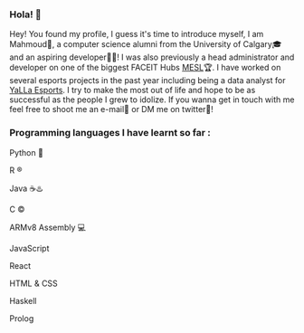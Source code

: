 ### Hola! :wave:

Hey! You found my profile, I guess it's time to introduce myself, I am Mahmoud:koala:, a computer science alumni from the University of Calgary:mortar_board: and an aspiring developer:man_technologist:! I was also previously a head administrator and developer on one of the biggest FACEIT Hubs [MESL](https://www.faceit.com/en/organizers/193c14fd-45e4-404e-bfab-adc9ea6baf9b/Middle%20East%20Stars%20League):trophy:. I have worked on several esports projects in the past year including being a data analyst for [YaLLa Esports](https://www.yallaesports.com/). I try to make the most out of life and hope to be as successful as the people I grew to idolize. If you wanna get in touch with me feel free to shoot me an e-mail:email: or DM me on twitter:calling:!


### Programming languages I have learnt so far : 

   Python :snake:
    
   R :registered:
    
   Java :coffee::hotsprings:
    
   C :copyright:
    
   ARMv8 Assembly :computer:
   
   JavaScript
   
   React
   
   HTML & CSS
   
   Haskell
   
   Prolog
   
   
